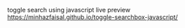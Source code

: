 toggle search using javascript
live preview
https://minhazfaisal.github.io/toggle-searchbox-javascript/
